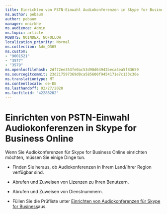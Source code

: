 ```yaml
---
title: Einrichten von PSTN-Einwahl Audiokonferenzen in Skype for Business Online
ms.author: pebaum
author: pebaum
manager: mnirkhe
ms.audience: Admin
ms.topic: article
ROBOTS: NOINDEX, NOFOLLOW
localization_priority: Normal
ms.collection: Adm_O365
ms.custom:
- "9001521"
- "3577"
- "3579"
ms.openlocfilehash: 2df72ee353fe0ac53d98d64942beca4ea5f83659
ms.sourcegitcommit: 23d217597369d0ca585600f9454171e7c133c30e
ms.translationtype: MT
ms.contentlocale: de-DE
ms.lasthandoff: 02/27/2020
ms.locfileid: "42288202"
---
```

# <a name="setup-pstn-dial-in-audio-conferencing-in-skype-for-business-online"></a>Einrichten von PSTN-Einwahl Audiokonferenzen in Skype for Business Online

Wenn Sie Audiokonferenzen für Skype for Business Online einrichten möchten, müssen Sie einige Dinge tun. 

- Finden Sie heraus, ob Audiokonferenzen in Ihrem Land/Ihrer Region verfügbar sind.

- Abrufen und Zuweisen von Lizenzen zu Ihren Benutzern.

- Abrufen und Zuweisen von Dienstnummern.

- Füllen Sie die Prüfliste unter [Einrichten von Audiokonferenzen für Skype for Business](https://docs.microsoft.com/SkypeForBusiness/audio-conferencing-in-office-365/set-up-audio-conferencing)aus.
